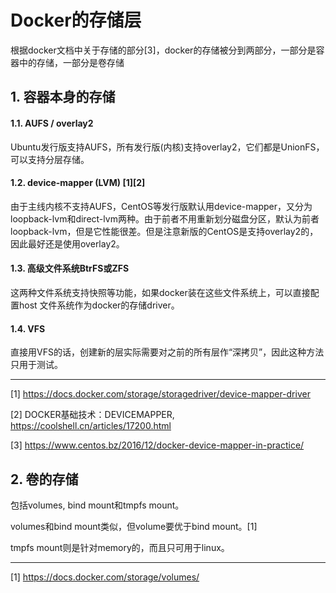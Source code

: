 
# Docker的存储层


根据docker文档中关于存储的部分[3]，docker的存储被分到两部分，一部分是容器中的存储，一部分是卷存储 

## 1. 容器本身的存储

#### 1.1. AUFS / overlay2

Ubuntu发行版支持AUFS，所有发行版(内核)支持overlay2，它们都是UnionFS，可以支持分层存储。

#### 1.2. device-mapper (LVM) [1][2]
由于主线内核不支持AUFS，CentOS等发行版默认用device-mapper，又分为loopback-lvm和direct-lvm两种。由于前者不用重新划分磁盘分区，默认为前者loopback-lvm，但是它性能很差。但是注意新版的CentOS是支持overlay2的，因此最好还是使用overlay2。

#### 1.3. 高级文件系统BtrFS或ZFS

这两种文件系统支持快照等功能，如果docker装在这些文件系统上，可以直接配置host 文件系统作为docker的存储driver。

#### 1.4. VFS

直接用VFS的话，创建新的层实际需要对之前的所有层作“深拷贝”，因此这种方法只用于测试。


---

[1] https://docs.docker.com/storage/storagedriver/device-mapper-driver

[2] DOCKER基础技术：DEVICEMAPPER, https://coolshell.cn/articles/17200.html

[3] https://www.centos.bz/2016/12/docker-device-mapper-in-practice/

## 2. 卷的存储

包括volumes, bind mount和tmpfs mount。

volumes和bind mount类似，但volume要优于bind mount。[1]

tmpfs mount则是针对memory的，而且只可用于linux。

---
[1] https://docs.docker.com/storage/volumes/

